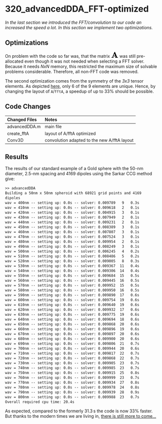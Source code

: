 # 320_advancedDDA_FFT-optimized

*In the last section we introduced the FFT/convolution to our code an increased the speed a lot. In this section we implement two optimizations.*

## Optimizations

On problem with the code so far was, that the matrix <img src="..\003_media\azPQdhk1g1.svg"> was still pre-allocated even though it was not needed when selecting a FFT solver. Because it needs *NxN* memory, this restricted the maximum size of solvable problems considerable. Therefore, all non-FFT code was removed.

The second optimization comes from the symmetry of the *3x3* tensor elements. As depicted [here](../100_simpleDDA#the-code), only 6 of the 9 elements are unique. Hence, by changing the layout of `A`/`fftA`, a speedup of up to 33% should be possible. 


## Code Changes

Changed Files           | Notes
:-----                  |:--------
advancedDDA.m           | main file
create_fftA             | layout of A/fftA optimized
Conv3D                  | convolution adapted to the new A/fftA layout


## Results

The results of our standard example of a Gold sphere with the 50-nm diameter, 2.5-nm spacing and 4169 dipoles using the Sarkar CCG method give: 

    >> advancedDDA
    Building a 50nm x 50nm spheroid with 68921 grid points and 4169 dipoles
    wav = 400nm -- setting up: 0.0s -- solver: 0.009789   9   0.3s 
    wav = 410nm -- setting up: 0.0s -- solver: 0.009618   2   0.1s 
    wav = 420nm -- setting up: 0.0s -- solver: 0.004915   3   0.1s 
    wav = 430nm -- setting up: 0.0s -- solver: 0.007949   2   0.1s 
    wav = 440nm -- setting up: 0.0s -- solver: 0.009231   2   0.1s 
    wav = 450nm -- setting up: 0.0s -- solver: 0.008389   3   0.1s 
    wav = 460nm -- setting up: 0.0s -- solver: 0.007807   3   0.1s 
    wav = 470nm -- setting up: 0.0s -- solver: 0.007524   3   0.1s 
    wav = 480nm -- setting up: 0.0s -- solver: 0.009954   2   0.1s 
    wav = 490nm -- setting up: 0.0s -- solver: 0.008249   3   0.1s 
    wav = 500nm -- setting up: 0.0s -- solver: 0.006245   4   0.2s 
    wav = 510nm -- setting up: 0.0s -- solver: 0.008486   5   0.2s 
    wav = 520nm -- setting up: 0.0s -- solver: 0.009005   8   0.3s 
    wav = 530nm -- setting up: 0.0s -- solver: 0.009367  11   0.4s 
    wav = 540nm -- setting up: 0.0s -- solver: 0.009306  14   0.4s 
    wav = 550nm -- setting up: 0.0s -- solver: 0.009684  15   0.5s 
    wav = 560nm -- setting up: 0.0s -- solver: 0.009445  16   0.5s 
    wav = 570nm -- setting up: 0.0s -- solver: 0.009952  15   0.5s 
    wav = 580nm -- setting up: 0.0s -- solver: 0.009950  16   0.5s 
    wav = 590nm -- setting up: 0.0s -- solver: 0.009890  17   0.6s 
    wav = 600nm -- setting up: 0.0s -- solver: 0.009754  19   0.6s 
    wav = 610nm -- setting up: 0.0s -- solver: 0.009640  19   0.6s 
    wav = 620nm -- setting up: 0.0s -- solver: 0.009932  17   0.6s 
    wav = 630nm -- setting up: 0.0s -- solver: 0.009775  19   0.6s 
    wav = 640nm -- setting up: 0.0s -- solver: 0.009694  18   0.6s 
    wav = 650nm -- setting up: 0.0s -- solver: 0.009868  20   0.6s 
    wav = 660nm -- setting up: 0.0s -- solver: 0.009896  19   0.6s 
    wav = 670nm -- setting up: 0.0s -- solver: 0.009897  20   0.6s 
    wav = 680nm -- setting up: 0.0s -- solver: 0.009900  20   0.6s 
    wav = 690nm -- setting up: 0.0s -- solver: 0.009806  21   0.7s 
    wav = 700nm -- setting up: 0.0s -- solver: 0.009944  20   0.6s 
    wav = 710nm -- setting up: 0.0s -- solver: 0.009817  22   0.7s 
    wav = 720nm -- setting up: 0.0s -- solver: 0.009868  22   0.7s 
    wav = 730nm -- setting up: 0.0s -- solver: 0.009905  23   0.7s 
    wav = 740nm -- setting up: 0.0s -- solver: 0.009985  23   0.7s 
    wav = 750nm -- setting up: 0.0s -- solver: 0.009915  25   0.8s 
    wav = 760nm -- setting up: 0.0s -- solver: 0.009999  23   0.7s 
    wav = 770nm -- setting up: 0.0s -- solver: 0.009934  27   0.8s 
    wav = 780nm -- setting up: 0.0s -- solver: 0.009978  24   0.8s 
    wav = 790nm -- setting up: 0.0s -- solver: 0.009939  28   0.9s 
    wav = 800nm -- setting up: 0.0s -- solver: 0.009988  23   0.7s 
    Overall required cpu time: 20.4s


As expected, compared to the formerly 31.3&thinsp;s the code is now 33% faster. But thanks to the modern times we are living in, [there is still more to come...](../320_advancedDDA_GPu)